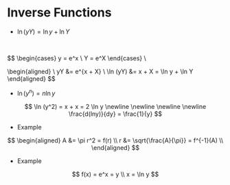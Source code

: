 # Inverse Functions #


- $\ln(yY)  = \ln y + \ln Y$

<br/>

<div style={{display: 'flex', justifyContent: 'left'}}>

$$
\begin{cases}
y = e^x \\
Y = e^X 
\end{cases} \\

\begin{aligned} \\
yY &= e^{x + X} \\
\ln (yY) &= x + X = \ln y + \ln Y
\end{aligned}
$$

</div>

- $\ln(y^n) = n \ln y$

<div style={{display: 'flex', justifyContent: 'left'}}>

$$
\ln (y^2) = x + x = 2 \ln y \newline
\newline
\newline
\newline
\frac{d(lny)}{dy} = \frac{1}{y} 
$$


</div>


- Example

<div style={{display: 'flex', justifyContent: 'left'}}>

$$
\begin{aligned}
A &= \pi r^2 = f(r) \\
r &= \sqrt{\frac{A}{\pi}} = f^{-1}(A) \\
\end{aligned}
$$

</div>

- Example

<div style={{display: 'flex', justifyContent: 'left'}}>

$$
f(x) = e^x = y \\
x = \ln y
$$

</div>
